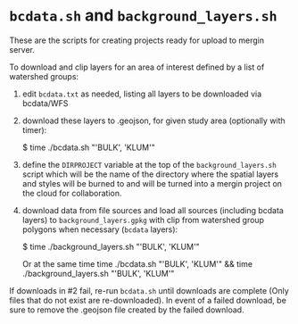# `bcdata.sh` and `background_layers.sh`
These are the scripts for creating projects ready for upload to mergin server.

To download and clip layers for an area of interest defined by a list of watershed groups:

  1. edit `bcdata.txt` as needed, listing all layers to be downloaded via bcdata/WFS
  2. download these layers to .geojson, for given study area (optionally with timer):
  
  		$ time ./bcdata.sh "'BULK', 'KLUM'"
  
  3. define the `DIRPROJECT` variable at the top of the `background_layers.sh` script which will be the name of the directory where the spatial layers and styles will be burned to and will be turned into a mergin project on the cloud for collaboration.  
  
  4. download data from file sources and load all sources (including bcdata layers) to `background_layers.gpkg` with clip from watershed group polygons when necessary (`bcdata` layers):
  		
  		$ time ./background_layers.sh "'BULK', 'KLUM'"
  		
  		Or at the same time
  		time ./bcdata.sh "'BULK', 'KLUM'" && time ./background_layers.sh "'BULK', 'KLUM'"

If downloads in #2 fail, re-run `bcdata.sh` until downloads are complete (Only files that do not exist are re-downloaded). In event of a failed download, be sure to remove the .geojson file created by the failed download.






